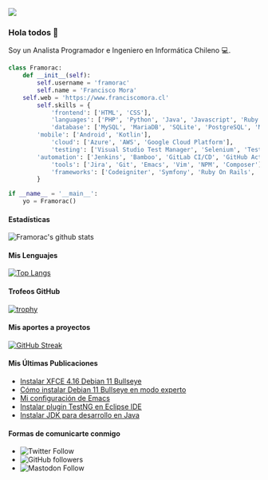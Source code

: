 ![](https://komarev.com/ghpvc/?username=framorac&style=flat-square&color=green)
### Hola todos 👋

Soy un Analista Programador e Ingeniero en Informática Chileno 💻.

```python
class Framorac:
    def __init__(self):
        self.username = 'framorac'
        self.name = 'Francisco Mora'
	self.web = 'https://www.franciscomora.cl'
        self.skills = {
            'frontend': ['HTML', 'CSS'],
            'languages': ['PHP', 'Python', 'Java', 'Javascript', 'Ruby'],
            'database': ['MySQL', 'MariaDB', 'SQLite', 'PostgreSQL', 'MongoDB', 'Transact-SQL', 'Oracle'],
	    'mobile': ['Android', 'Kotlin'],
            'cloud': ['Azure', 'AWS', 'Google Cloud Platform'],
            'testing': ['Visual Studio Test Manager', 'Selenium', 'TestLink', 'Mantis'],
	    'automation': ['Jenkins', 'Bamboo', 'GitLab CI/CD', 'GitHub Actions', 'Travis CI'],
            'tools': ['Jira', 'Git', 'Emacs', 'Vim', 'NPM', 'Composer'],
            'frameworks': ['Codeigniter', 'Symfony', 'Ruby On Rails', 'Flask', 'Django', 'Spring Boot']
        }

if __name__ = '__main__':
    yo = Framorac()
```

#### Estadísticas
![Framorac's github stats](https://github-readme-stats.vercel.app/api?username=framorac&show_icons=true&theme=radical)

#### Mis Lenguajes
[![Top Langs](https://github-readme-stats.vercel.app/api/top-langs/?username=framorac&layout=compact&langs_count=8&theme=radical)](https://github.com/anuraghazra/github-readme-stats)

#### Trofeos GitHub
[![trophy](https://github-profile-trophy.vercel.app/?username=framorac&theme=gruvbox)](https://github.com/ryo-ma/github-profile-trophy)

#### Mis aportes a proyectos
[![GitHub Streak](https://github-readme-streak-stats.herokuapp.com/?user=framorac&theme=dark)](https://github.com/DenverCoder1/github-readme-streak-stats)

#### Mis Últimas Publicaciones
<!-- BLOG-POST-LIST:START -->
- [Instalar XFCE 4.16 Debian 11 Bullseye](https://www.franciscomora.cl/posts/instalar-xfce-4-16-en-debian/)
- [Cómo instalar Debian 11 Bullseye en modo experto](https://www.franciscomora.cl/posts/como-instalar-debian-bullseye-en-modo-experto/)
- [Mi configuración de Emacs](https://www.franciscomora.cl/posts/mi-configuracion-de-emacs/)
- [Instalar plugin TestNG en Eclipse IDE](https://www.franciscomora.cl/posts/instalar-plugin-testng-en-eclipse-ide/)
- [Instalar JDK para desarrollo en Java](https://www.franciscomora.cl/posts/instalar-jdk-para-desarrollo-en-java/)
<!-- BLOG-POST-LIST:END -->

#### Formas de comunicarte conmigo

* ![Twitter Follow](https://img.shields.io/twitter/follow/framorac?style=social)
* ![GitHub followers](https://img.shields.io/github/followers/framorac?style=social)
* ![Mastodon Follow](https://img.shields.io/mastodon/follow/18644?domain=https%3A%2F%2Fmastodon.la&style=social)
